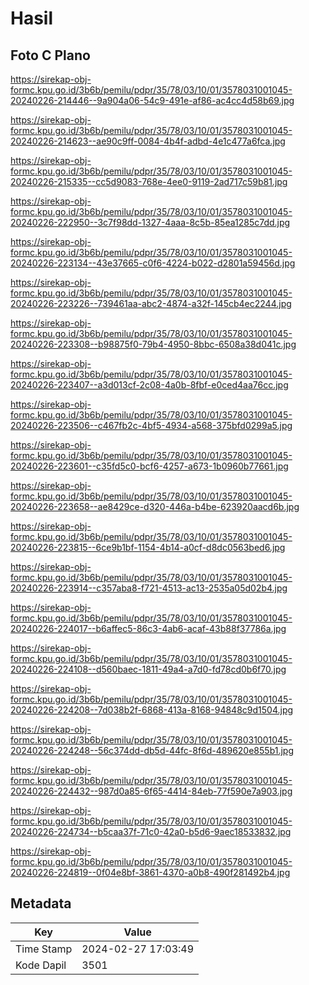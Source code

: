 # Hasil

## Foto C Plano

https://sirekap-obj-formc.kpu.go.id/3b6b/pemilu/pdpr/35/78/03/10/01/3578031001045-20240226-214446--9a904a06-54c9-491e-af86-ac4cc4d58b69.jpg

https://sirekap-obj-formc.kpu.go.id/3b6b/pemilu/pdpr/35/78/03/10/01/3578031001045-20240226-214623--ae90c9ff-0084-4b4f-adbd-4e1c477a6fca.jpg

https://sirekap-obj-formc.kpu.go.id/3b6b/pemilu/pdpr/35/78/03/10/01/3578031001045-20240226-215335--cc5d9083-768e-4ee0-9119-2ad717c59b81.jpg

https://sirekap-obj-formc.kpu.go.id/3b6b/pemilu/pdpr/35/78/03/10/01/3578031001045-20240226-222950--3c7f98dd-1327-4aaa-8c5b-85ea1285c7dd.jpg

https://sirekap-obj-formc.kpu.go.id/3b6b/pemilu/pdpr/35/78/03/10/01/3578031001045-20240226-223134--43e37665-c0f6-4224-b022-d2801a59456d.jpg

https://sirekap-obj-formc.kpu.go.id/3b6b/pemilu/pdpr/35/78/03/10/01/3578031001045-20240226-223226--739461aa-abc2-4874-a32f-145cb4ec2244.jpg

https://sirekap-obj-formc.kpu.go.id/3b6b/pemilu/pdpr/35/78/03/10/01/3578031001045-20240226-223308--b98875f0-79b4-4950-8bbc-6508a38d041c.jpg

https://sirekap-obj-formc.kpu.go.id/3b6b/pemilu/pdpr/35/78/03/10/01/3578031001045-20240226-223407--a3d013cf-2c08-4a0b-8fbf-e0ced4aa76cc.jpg

https://sirekap-obj-formc.kpu.go.id/3b6b/pemilu/pdpr/35/78/03/10/01/3578031001045-20240226-223506--c467fb2c-4bf5-4934-a568-375bfd0299a5.jpg

https://sirekap-obj-formc.kpu.go.id/3b6b/pemilu/pdpr/35/78/03/10/01/3578031001045-20240226-223601--c35fd5c0-bcf6-4257-a673-1b0960b77661.jpg

https://sirekap-obj-formc.kpu.go.id/3b6b/pemilu/pdpr/35/78/03/10/01/3578031001045-20240226-223658--ae8429ce-d320-446a-b4be-623920aacd6b.jpg

https://sirekap-obj-formc.kpu.go.id/3b6b/pemilu/pdpr/35/78/03/10/01/3578031001045-20240226-223815--6ce9b1bf-1154-4b14-a0cf-d8dc0563bed6.jpg

https://sirekap-obj-formc.kpu.go.id/3b6b/pemilu/pdpr/35/78/03/10/01/3578031001045-20240226-223914--c357aba8-f721-4513-ac13-2535a05d02b4.jpg

https://sirekap-obj-formc.kpu.go.id/3b6b/pemilu/pdpr/35/78/03/10/01/3578031001045-20240226-224017--b6affec5-86c3-4ab6-acaf-43b88f37786a.jpg

https://sirekap-obj-formc.kpu.go.id/3b6b/pemilu/pdpr/35/78/03/10/01/3578031001045-20240226-224108--d560baec-1811-49a4-a7d0-fd78cd0b6f70.jpg

https://sirekap-obj-formc.kpu.go.id/3b6b/pemilu/pdpr/35/78/03/10/01/3578031001045-20240226-224208--7d038b2f-6868-413a-8168-94848c9d1504.jpg

https://sirekap-obj-formc.kpu.go.id/3b6b/pemilu/pdpr/35/78/03/10/01/3578031001045-20240226-224248--56c374dd-db5d-44fc-8f6d-489620e855b1.jpg

https://sirekap-obj-formc.kpu.go.id/3b6b/pemilu/pdpr/35/78/03/10/01/3578031001045-20240226-224432--987d0a85-6f65-4414-84eb-77f590e7a903.jpg

https://sirekap-obj-formc.kpu.go.id/3b6b/pemilu/pdpr/35/78/03/10/01/3578031001045-20240226-224734--b5caa37f-71c0-42a0-b5d6-9aec18533832.jpg

https://sirekap-obj-formc.kpu.go.id/3b6b/pemilu/pdpr/35/78/03/10/01/3578031001045-20240226-224819--0f04e8bf-3861-4370-a0b8-490f281492b4.jpg


## Metadata

| Key        | Value               |
| ---------- | ------------------- |
| Time Stamp | 2024-02-27 17:03:49 |
| Kode Dapil | 3501                |



